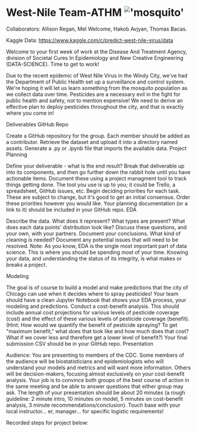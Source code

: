 #  West-Nile Team-ATHM !['mosquito'](https://kaggle2.blob.core.windows.net/competitions/kaggle/4366/media/moggie2.png)

Collaborators: Allison Regan, Mel Welcome, Hakob Avjyan, Thomas Bacas.

Kaggle Data: https://www.kaggle.com/c/predict-west-nile-virus/data


Welcome to your first week of work at the Disease And Treatment Agency, division of Societal Cures In Epidemiology and New Creative Engineering (DATA-SCIENCE). Time to get to work!

Due to the recent epidemic of West Nile Virus in the Windy City, we've had the Department of Public Health set up a surveillance and control system. We're hoping it will let us learn something from the mosquito population as we collect data over time. Pesticides are a necessary evil in the fight for public health and safety, not to mention expensive! We need to derive an effective plan to deploy pesticides throughout the city, and that is exactly where you come in!

<For Collaborators>
Deliverables
GitHub Repo

Create a GitHub repository for the group. Each member should be added as a contributor.
Retrieve the dataset and upload it into a directory named assets.
Generate a .py or .ipynb file that imports the available data.
Project Planning

Define your deliverable - what is the end result?
Break that deliverable up into its components, and then go further down the rabbit hole until you have actionable items. Document these using a project managment tool to track things getting done. The tool you use is up to you; it could be Trello, a spreadsheet, GitHub issues, etc.
Begin deciding priorities for each task. These are subject to change, but it's good to get an initial consensus. Order these priorities however you would like.
Your planning documentation (or a link to it) should be included in your GitHub repo.
EDA

Describe the data. What does it represent? What types are present? What does each data points' distribution look like? Discuss these questions, and your own, with your partners. Document your conclusions.
What kind of cleaning is needed? Document any potential issues that will need to be resolved.
Note: As you know, EDA is the single most important part of data science. This is where you should be spending most of your time. Knowing your data, and understanding the status of its integrity, is what makes or breaks a project.

Modeling

The goal is of course to build a model and make predictions that the city of Chicago can use when it decides where to spray pesticides! Your team should have a clean Jupyter Notebook that shows your EDA process, your modeling and predictions.
Conduct a cost-benefit analysis. This should include annual cost projections for various levels of pesticide coverage (cost) and the effect of these various levels of pesticide coverage (benefit). (Hint: How would we quantify the benefit of pesticide spraying? To get "maximum benefit," what does that look like and how much does that cost? What if we cover less and therefore get a lower level of benefit?)
Your final submission CSV should be in your GitHub repo.
Presentation

Audience: You are presenting to members of the CDC. Some members of the audience will be biostatisticians and epidemiologists who will understand your models and metrics and will want more information. Others will be decision-makers, focusing almost exclusively on your cost-benefit analysis. Your job is to convince both groups of the best course of action in the same meeting and be able to answer questions that either group may ask.
The length of your presentation should be about 20 minutes (a rough guideline: 2 minute intro, 10 minutes on model, 5 minutes on cost-benefit analysis, 3 minute recommendations/conclusion). Touch base with your local instructor... er, manager... for specific logistic requirements!

Recorded steps for project below:

